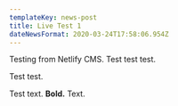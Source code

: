 ```yaml
---
templateKey: news-post
title: Live Test 1
dateNewsFormat: 2020-03-24T17:58:06.954Z
---
```

Testing from Netlify CMS. Test test test.

Test test.

Test text. **Bold.** Text.